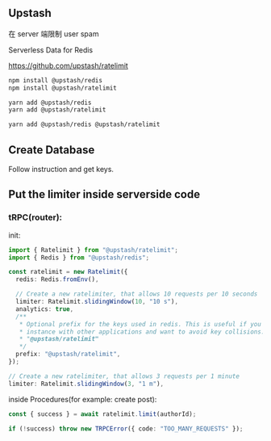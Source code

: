 ## Upstash

在 server 端限制 user spam

Serverless Data for Redis

https://github.com/upstash/ratelimit

```bash
npm install @upstash/redis
npm install @upstash/ratelimit

yarn add @upstash/redis
yarn add @upstash/ratelimit

yarn add @upstash/redis @upstash/ratelimit
```

## Create Database

Follow instruction and get keys.

## Put the limiter inside serverside code

### tRPC(router):

init:

```ts filename="posts.ts"
import { Ratelimit } from "@upstash/ratelimit";
import { Redis } from "@upstash/redis";

const ratelimit = new Ratelimit({
  redis: Redis.fromEnv(),

  // Create a new ratelimiter, that allows 10 requests per 10 seconds
  limiter: Ratelimit.slidingWindow(10, "10 s"),
  analytics: true,
  /**
   * Optional prefix for the keys used in redis. This is useful if you want to share a redis
   * instance with other applications and want to avoid key collisions. The default prefix is
   * "@upstash/ratelimit"
   */
  prefix: "@upstash/ratelimit",
});
```

```ts
// Create a new ratelimiter, that allows 3 requests per 1 minute
limiter: Ratelimit.slidingWindow(3, "1 m"),
```

inside Procedures(for example: create post):

```ts
const { success } = await ratelimit.limit(authorId);

if (!success) throw new TRPCError({ code: "TOO_MANY_REQUESTS" });
```
